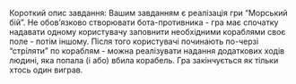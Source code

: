 Короткий опис завдання:
Вашим завданням є реалізація гри “Морський бій”. Не обов’язково створювати бота-противника - гра має спочатку надавати одному користувачу заповнити необхідними кораблями своє поле - потім іншому. Після того користувачі починають по-черзі “стріляти” по кораблям - можна реалізувати надання додаткових ходів людині, яка попала (і або) вбила корабель. Гра закінчується як тільки хтось один виграв. 
